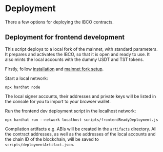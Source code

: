 # Deployment
There a few options for deploying the IBCO contracts.
## Deployment for frontend development
This script deploys to a local fork of the mainnet, with standard parameters. It prepares and activates the IBCO, so that it is open and ready to use. It also mints the local accounts with the dummy USDT and TST tokens.

Firstly, follow [installation](../../README.md#installation) and [mainnet fork setup](../../README.md#mainnet-fork-setup).

Start a local network:
```
npx hardhat node
```
The local signer accounts, their addresses and private keys will be listed in the console for you to import to your browser wallet.

Run the frontend dev deployment script in the localhost network:
```
npx hardhat run --network localhost scripts/frontendReadyDeployment.js
```
Compilation artifacts e.g. ABIs will be created in the `artifacts` directory. All the contract addresses, as well as the addresses of the local accounts and the chain ID of the blockchain, will be saved to `scripts/deploymentArtifact.json`.